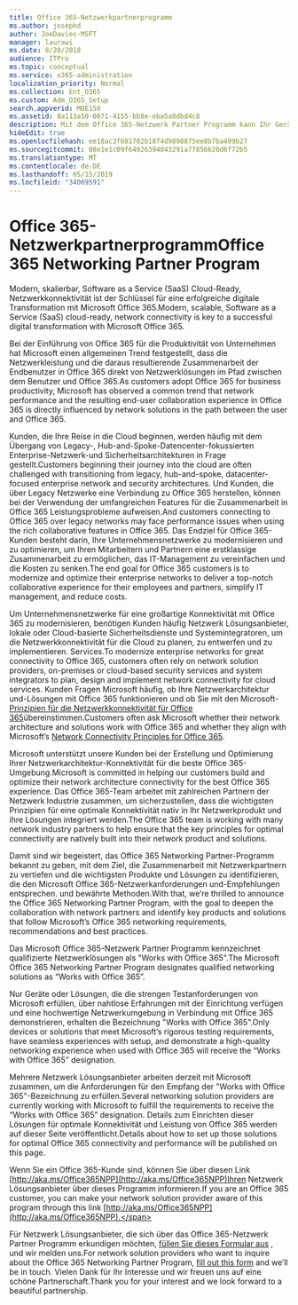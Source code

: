 ```yaml
---
title: Office 365-Netzwerkpartnerprogramm
ms.author: josephd
author: JoeDavies-MSFT
manager: laurawi
ms.date: 8/20/2018
audience: ITPro
ms.topic: conceptual
ms.service: o365-administration
localization_priority: Normal
ms.collection: Ent_O365
ms.custom: Adm_O365_Setup
search.appverid: MOE150
ms.assetid: 8a113a50-0071-4155-bb8e-eba5a8dbd4c8
description: Mit dem Office 365-Netzwerk Partner Programm kann Ihr Gerät als mit Office 365 zertifiziert werden.
hideEdit: true
ms.openlocfilehash: ee18ac3f681702b18f4d9898875ee8b7ba499b27
ms.sourcegitcommit: 08e1e1c09f64926394043291a77856620d6f72b5
ms.translationtype: MT
ms.contentlocale: de-DE
ms.lasthandoff: 05/15/2019
ms.locfileid: "34069591"
---
```

# <a name="office-365-networking-partner-program"></a><span data-ttu-id="37789-103">Office 365-Netzwerkpartnerprogramm</span><span class="sxs-lookup"><span data-stu-id="37789-103">Office 365 Networking Partner Program</span></span>

<span data-ttu-id="37789-104">Modern, skalierbar, Software as a Service (SaaS) Cloud-Ready, Netzwerkkonnektivität ist der Schlüssel für eine erfolgreiche digitale Transformation mit Microsoft Office 365.</span><span class="sxs-lookup"><span data-stu-id="37789-104">Modern, scalable, Software as a Service (SaaS) cloud-ready, network connectivity is key to a successful digital transformation with Microsoft Office 365.</span></span>  

<span data-ttu-id="37789-105">Bei der Einführung von Office 365 für die Produktivität von Unternehmen hat Microsoft einen allgemeinen Trend festgestellt, dass die Netzwerkleistung und die daraus resultierende Zusammenarbeit der Endbenutzer in Office 365 direkt von Netzwerklösungen im Pfad zwischen dem Benutzer und Office 365.</span><span class="sxs-lookup"><span data-stu-id="37789-105">As customers adopt Office 365 for business productivity, Microsoft has observed a common trend that network performance and the resulting end-user collaboration experience in Office 365 is directly influenced by network solutions in the path between the user and Office 365.</span></span>  

<span data-ttu-id="37789-106">Kunden, die Ihre Reise in die Cloud beginnen, werden häufig mit dem Übergang von Legacy-, Hub-and-Spoke-Datencenter-fokussierten Enterprise-Netzwerk-und Sicherheitsarchitekturen in Frage gestellt.</span><span class="sxs-lookup"><span data-stu-id="37789-106">Customers beginning their journey into the cloud are often challenged with transitioning from legacy, hub-and-spoke, datacenter-focused enterprise network and security architectures.</span></span> <span data-ttu-id="37789-107">Und Kunden, die über Legacy Netzwerke eine Verbindung zu Office 365 herstellen, können bei der Verwendung der umfangreichen Features für die Zusammenarbeit in Office 365 Leistungsprobleme aufweisen.</span><span class="sxs-lookup"><span data-stu-id="37789-107">And customers connecting to Office 365 over legacy networks may face performance issues when using the rich collaborative features in Office 365.</span></span> <span data-ttu-id="37789-108">Das Endziel für Office 365-Kunden besteht darin, Ihre Unternehmensnetzwerke zu modernisieren und zu optimieren, um Ihren Mitarbeitern und Partnern eine erstklassige Zusammenarbeit zu ermöglichen, das IT-Management zu vereinfachen und die Kosten zu senken.</span><span class="sxs-lookup"><span data-stu-id="37789-108">The end goal for Office 365 customers is to modernize and optimize their enterprise networks to deliver a top-notch collaborative experience for their employees and partners, simplify IT management, and reduce costs.</span></span> 

<span data-ttu-id="37789-109">Um Unternehmensnetzwerke für eine großartige Konnektivität mit Office 365 zu modernisieren, benötigen Kunden häufig Netzwerk Lösungsanbieter, lokale oder Cloud-basierte Sicherheitsdienste und Systemintegratoren, um die Netzwerkkonnektivität für die Cloud zu planen, zu entwerfen und zu implementieren. Services.</span><span class="sxs-lookup"><span data-stu-id="37789-109">To modernize enterprise networks for great connectivity to Office 365, customers often rely on network solution providers, on-premises or cloud-based security services and system integrators to plan, design and implement network connectivity for cloud services.</span></span> <span data-ttu-id="37789-110">Kunden Fragen Microsoft häufig, ob Ihre Netzwerkarchitektur und-Lösungen mit Office 365 funktionieren und ob Sie mit den Microsoft- [Prinzipien für die Netzwerkkonnektivität für Office 365](http://aka.ms/PNC)übereinstimmen.</span><span class="sxs-lookup"><span data-stu-id="37789-110">Customers often ask Microsoft whether their network architecture and solutions work with Office 365 and whether they align with Microsoft’s [Network Connectivity Principles for Office 365](http://aka.ms/PNC).</span></span>  

<span data-ttu-id="37789-111">Microsoft unterstützt unsere Kunden bei der Erstellung und Optimierung Ihrer Netzwerkarchitektur-Konnektivität für die beste Office 365-Umgebung.</span><span class="sxs-lookup"><span data-stu-id="37789-111">Microsoft is committed in helping our customers build and optimize their network architecture connectivity for the best Office 365 experience.</span></span> <span data-ttu-id="37789-112">Das Office 365-Team arbeitet mit zahlreichen Partnern der Netzwerk Industrie zusammen, um sicherzustellen, dass die wichtigsten Prinzipien für eine optimale Konnektivität nativ in Ihr Netzwerkprodukt und ihre Lösungen integriert werden.</span><span class="sxs-lookup"><span data-stu-id="37789-112">The Office 365 team is working with many network industry partners to help ensure that the key principles for optimal connectivity are natively built into their network product and solutions.</span></span> 

<span data-ttu-id="37789-113">Damit sind wir begeistert, das Office 365 Networking Partner-Programm bekannt zu geben, mit dem Ziel, die Zusammenarbeit mit Netzwerkpartnern zu vertiefen und die wichtigsten Produkte und Lösungen zu identifizieren, die den Microsoft Office 365-Netzwerkanforderungen und-Empfehlungen entsprechen. und bewährte Methoden.</span><span class="sxs-lookup"><span data-stu-id="37789-113">With that, we’re thrilled to announce the Office 365 Networking Partner Program, with the goal to deepen the collaboration with network partners and identify key products and solutions that follow Microsoft’s Office 365 networking requirements, recommendations and best practices.</span></span> 

<span data-ttu-id="37789-114">Das Microsoft Office 365-Netzwerk Partner Programm kennzeichnet qualifizierte Netzwerklösungen als "Works with Office 365".</span><span class="sxs-lookup"><span data-stu-id="37789-114">The Microsoft Office 365 Networking Partner Program designates qualified networking solutions as “Works with Office 365”.</span></span>  

<span data-ttu-id="37789-115">Nur Geräte oder Lösungen, die die strengen Testanforderungen von Microsoft erfüllen, über nahtlose Erfahrungen mit der Einrichtung verfügen und eine hochwertige Netzwerkumgebung in Verbindung mit Office 365 demonstrieren, erhalten die Bezeichnung "Works with Office 365".</span><span class="sxs-lookup"><span data-stu-id="37789-115">Only devices or solutions that meet Microsoft’s rigorous testing requirements, have seamless experiences with setup, and demonstrate a high-quality networking experience when used with Office 365 will receive the “Works with Office 365” designation.</span></span>  

<span data-ttu-id="37789-116">Mehrere Netzwerk Lösungsanbieter arbeiten derzeit mit Microsoft zusammen, um die Anforderungen für den Empfang der "Works with Office 365"-Bezeichnung zu erfüllen.</span><span class="sxs-lookup"><span data-stu-id="37789-116">Several networking solution providers are currently working with Microsoft to fulfill the requirements to receive the “Works with Office 365” designation.</span></span> <span data-ttu-id="37789-117">Details zum Einrichten dieser Lösungen für optimale Konnektivität und Leistung von Office 365 werden auf dieser Seite veröffentlicht.</span><span class="sxs-lookup"><span data-stu-id="37789-117">Details about how to set up those solutions for optimal Office 365 connectivity and performance will be published on this page.</span></span>  

<span data-ttu-id="37789-118">Wenn Sie ein Office 365-Kunde sind, können Sie über diesen Link [http://aka.ms/Office365NPP](http://aka.ms/Office365NPP)Ihren Netzwerk Lösungsanbieter über dieses Programm informieren.</span><span class="sxs-lookup"><span data-stu-id="37789-118">If you are an Office 365 customer, you can make your network solution provider aware of this program through this link [http://aka.ms/Office365NPP](http://aka.ms/Office365NPP).</span></span>

<span data-ttu-id="37789-119">Für Netzwerk Lösungsanbieter, die sich über das Office 365-Netzwerk Partner Programm erkundigen möchten, [füllen Sie dieses Formular aus](https://forms.office.com/Pages/ResponsePage.aspx?id=v4j5cvGGr0GRqy180BHbRyOZxByRF1dLgv7k6ye5z8pUMTNCVTYyVk9GNEYzWjFOVkI1SzdJNUkyWi4u) , und wir melden uns.</span><span class="sxs-lookup"><span data-stu-id="37789-119">For network solution providers who want to inquire about the Office 365 Networking Partner Program, [fill out this form](https://forms.office.com/Pages/ResponsePage.aspx?id=v4j5cvGGr0GRqy180BHbRyOZxByRF1dLgv7k6ye5z8pUMTNCVTYyVk9GNEYzWjFOVkI1SzdJNUkyWi4u) and we’ll be in touch.</span></span> <span data-ttu-id="37789-120">Vielen Dank für Ihr Interesse und wir freuen uns auf eine schöne Partnerschaft.</span><span class="sxs-lookup"><span data-stu-id="37789-120">Thank you for your interest and we look forward to a beautiful partnership.</span></span> 

